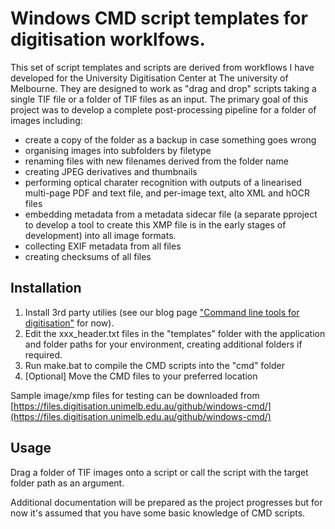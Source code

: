 # Windows CMD script templates for digitisation worklfows.
This set of script templates and scripts are derived from workflows I have developed for the University Digitisation Center at The university of Melbourne.   They are designed to work as "drag and drop" scripts taking a single TIF file or a folder of TIF files as an input.  The primary goal of this project was to develop a complete post-processing pipeline for a folder of images including:
- create a copy of the folder as a backup in case something goes wrong
- organising images into subfolders by filetype
- renaming files with new filenames derived from the folder name
- creating JPEG derivatives and thumbnails
- performing optical charater recognition with outputs of a linearised multi-page PDF and text file, and per-image text, alto XML and hOCR files
- embedding metadata from a metadata sidecar file (a separate pproject to develop a tool to create this XMP file is in the early stages of development) into all image formats.
- collecting EXIF metadata from all files
- creating checksums of all files

## Installation
1. Install 3rd party utilies (see our blog page ["Command line tools for digitisation"](https://blogs.unimelb.edu.au/digitisation-lab/command-line-tools-for-digitisation/) for now).
2. Edit the xxx_header.txt files in the "templates" folder with the application and folder paths for your environment, creating additional folders if required.
3. Run make.bat to compile the CMD scripts into the "cmd" folder
4. \[Optional\] Move the CMD files to your preferred location

Sample image/xmp files for testing can be downloaded from [https://files.digitisation.unimelb.edu.au/github/windows-cmd/](https://files.digitisation.unimelb.edu.au/github/windows-cmd/)

## Usage
Drag a folder of TIF images onto a script or call the script with the target folder path as an argument.

Additional documentation will be prepared as the project progresses but for now it's assumed that you have some basic knowledge of CMD scripts.
